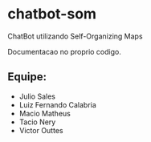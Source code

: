 # chatbot-som
ChatBot utilizando Self-Organizing Maps

Documentacao no proprio codigo.

## Equipe:
* Julio Sales
* Luiz Fernando Calabria
* Macio Matheus
* Tacio Nery
* Victor Outtes
